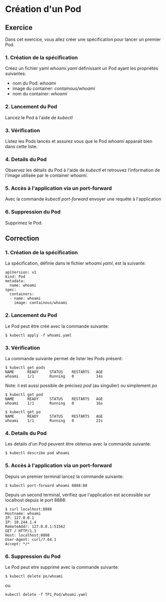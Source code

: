 # Création d'un Pod

## Exercice

Dans cet exercice, vous allez créer une spécification pour lancer un premier Pod.

### 1. Création de la spécification

Créez un fichier yaml *whoami.yaml* définissant un Pod ayant les propriétés suivantes:
- nom du Pod: *whoami*
- image du container: *containous/whoami*
- nom du container: *whoami*

### 2. Lancement du Pod

Lancez le Pod à l'aide de *kubectl*

### 3. Vérification

Listez les Pods lancés et assurez vous que le Pod *whoami* apparait bien dans cette liste.

### 4. Details du Pod

Observez les détails du Pod à l'aide de *kubectl* et retrouvez l'information de l'image utilisée par le container *whoami*.

### 5. Accès à l'application via un port-forward

Avec la commande *kubectl port-forward* envoyer une requête à l'application

### 6. Suppression du Pod

Supprimez le Pod.


## Correction

### 1. Création de la spécification

La spécification, définie dans le fichier *whoami.yaml*, est la suivante:

```
apiVersion: v1             
kind: Pod                  
metadata:
  name: whoami
spec:
  containers:
  - name: whoami
    image: containous/whoami
```

### 2. Lancement du Pod

Le Pod peut être créé avec la commande suivante:

```
$ kubectl apply -f whoami.yaml
```

### 3. Vérification

La commande suivante permet de lister les Pods présent:

```
$ kubectl get pods
NAME      READY     STATUS    RESTARTS   AGE
whoami    1/1       Running   0          14s
```

Note: il est aussi possible de précisez *pod* (au singulier) ou simplement *po*

```
$ kubectl get pod
NAME      READY     STATUS    RESTARTS   AGE
whoami    1/1       Running   0          16s

$ kubectl get po
NAME      READY     STATUS    RESTARTS   AGE
whoami    1/1       Running   0          22s
```

### 4. Details du Pod

Les details d'un Pod peuvent être obtenus avec la commande suivante:

```
$ kubectl describe pod whoami
```

### 5. Accès à l'application via un port-forward

Depuis un premier terminal lancez la commande suivante:

```
$ kubectl port-forward whoami 8888:80
```

Depuis un second terminal, vérifiez que l'application est accessible sur localhost depuis le port 8888:

```
$ curl localhost:8888
Hostname: whoami
IP: 127.0.0.1
IP: 10.244.1.4
RemoteAddr: 127.0.0.1:51562
GET / HTTP/1.1
Host: localhost:8888
User-Agent: curl/7.64.1
Accept: */*
```


### 6. Suppression du Pod

Le Pod peut etre supprimé avec la commande suivante:

```
$ kubectl delete po/whoami
```

ou

```
kubectl delete -f TP1_Pod/whoami.yaml
```
